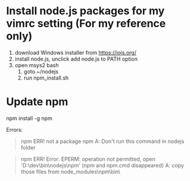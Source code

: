 Install node.js packages for my vimrc setting (For my reference only)
=======
1. download Windows installer from https://iojs.org/
2. install node.js, unclick add node.js to PATH option
3. open msys2 bash
    1. goto ~/nodejs
    2. run npm_install.sh

    
Update npm
==============
npm install -g npm

Errors:
> npm ERR! not a package npm
A: Don't run this command in nodejs folder

> npm ERR! Error: EPERM: operation not permitted, open 'D:\dev\bin\nodejs\npm'
> (npm and npm.cmd disappeared)
A: copy those files from node_modules\npm\bin\
